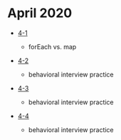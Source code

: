 # April 2020

- [4-1](./days/4-1.md)
  - forEach vs. map

- [4-2](./days/4-2.md)
  - behavioral interview practice 

- [4-3](./days/4-3.md)
  - behavioral interview practice 

- [4-4](./days/4-4.md)
  - behavioral interview practice 